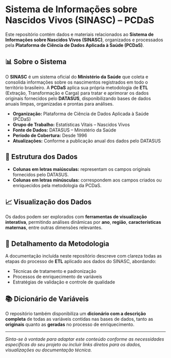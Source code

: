 # Sistema de Informações sobre Nascidos Vivos (SINASC) – PCDaS

Este repositório contém dados e materiais relacionados ao **Sistema de Informações sobre Nascidos Vivos (SINASC)**, organizados e processados pela **Plataforma de Ciência de Dados Aplicada à Saúde (PCDaS)**.

## 📊 Sobre o Sistema

O **SINASC** é um sistema oficial do **Ministério da Saúde** que coleta e consolida informações sobre os nascimentos registrados em todo o território brasileiro. A **PCDaS** aplica sua própria metodologia de **ETL** (Extração, Transformação e Carga) para tratar e aprimorar os dados originais fornecidos pelo **DATASUS**, disponibilizando bases de dados anuais limpas, organizadas e prontas para análises.

- **Organização:** Plataforma de Ciência de Dados Aplicada à Saúde (PCDaS)  
- **Grupo de Trabalho:** Estatísticas Vitais – Nascidos Vivos  
- **Fonte de Dados:** DATASUS – Ministério da Saúde  
- **Período de Cobertura:** Desde 1996  
- **Atualizações:** Conforme a publicação anual dos dados pelo DATASUS  

## 📁 Estrutura dos Dados

- **Colunas em letras maiúsculas:** representam os campos originais fornecidos pelo DATASUS.  
- **Colunas em letras minúsculas:** correspondem aos campos criados ou enriquecidos pela metodologia da PCDaS.

## 📈 Visualização dos Dados

Os dados podem ser explorados com **ferramentas de visualização interativa**, permitindo análises dinâmicas por **ano**, **região**, **características maternas**, entre outras dimensões relevantes.

## 📄 Detalhamento da Metodologia

A documentação incluída neste repositório descreve com clareza todas as etapas do processo de **ETL** aplicado aos dados do SINASC, abordando:

- Técnicas de tratamento e padronização  
- Processos de enriquecimento de variáveis  
- Estratégias de validação e controle de qualidade  

## 📚 Dicionário de Variáveis

O repositório também disponibiliza um **dicionário com a descrição completa** de todas as variáveis contidas nas bases de dados, tanto as **originais** quanto as **geradas** no processo de enriquecimento.

---

*Sinta-se à vontade para adaptar este conteúdo conforme as necessidades específicas do seu projeto ou incluir links diretos para os dados, visualizações ou documentação técnica.*
